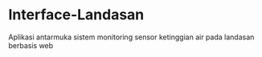 # Interface-Landasan
Aplikasi antarmuka sistem monitoring sensor ketinggian air pada landasan berbasis web

